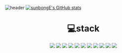 
![header](https://capsule-render.vercel.app/api?type=Waving&color=&height=300&section=header&text=TaeHo%20GitHub&fontSize=90)
[![sunbongE's GitHub stats](https://github-readme-stats.vercel.app/api?username=sunbongE&show_icons=true&theme=cobalt)](https://github.com/sunbongE)



<div align="center">
    <h1> 💻stack</h1>
    <img src="https://img.shields.io/badge/Python-3776AB?style=flat&logo=Python&logoColor=white"/>
    <img src="https://img.shields.io/badge/Django-092E20?style=flat&logo=Django&logoColor=white" />
	<img src="https://img.shields.io/badge/JavaScript-F7DF1E?style=flat&logo=JavaScript&logoColor=white" />
	<img src="https://img.shields.io/badge/HTML5-E34F26?style=flat&logo=HTML5&logoColor=white" />
	<img src="https://img.shields.io/badge/CSS3-1572B6?style=flat&logo=CSS3&logoColor=white" />
	<img src="https://img.shields.io/badge/Sass-CC6699?style=flat&logo=Sass&logoColor=white" />
	<img src="https://img.shields.io/badge/Selenium-43B02A?style=flat&logo=Selenium&logoColor=white" />
	<img src="https://img.shields.io/badge/SQLite-003B57?style=flat&logo=SQLite&logoColor=white" />
	<img src="https://img.shields.io/badge/PostgreSQL-4169E1?style=flat&logo=PostgreSQL&logoColor=white" />
	<img src="https://img.shields.io/badge/Amazon S3-569A31?style=flat&logo=Amazon S3&logoColor=white" />
	<img src="https://img.shields.io/badge/Amazon RDS-527FFF?style=flat&logo=Amazon RDS&logoColor=white" />		
	
</div>
